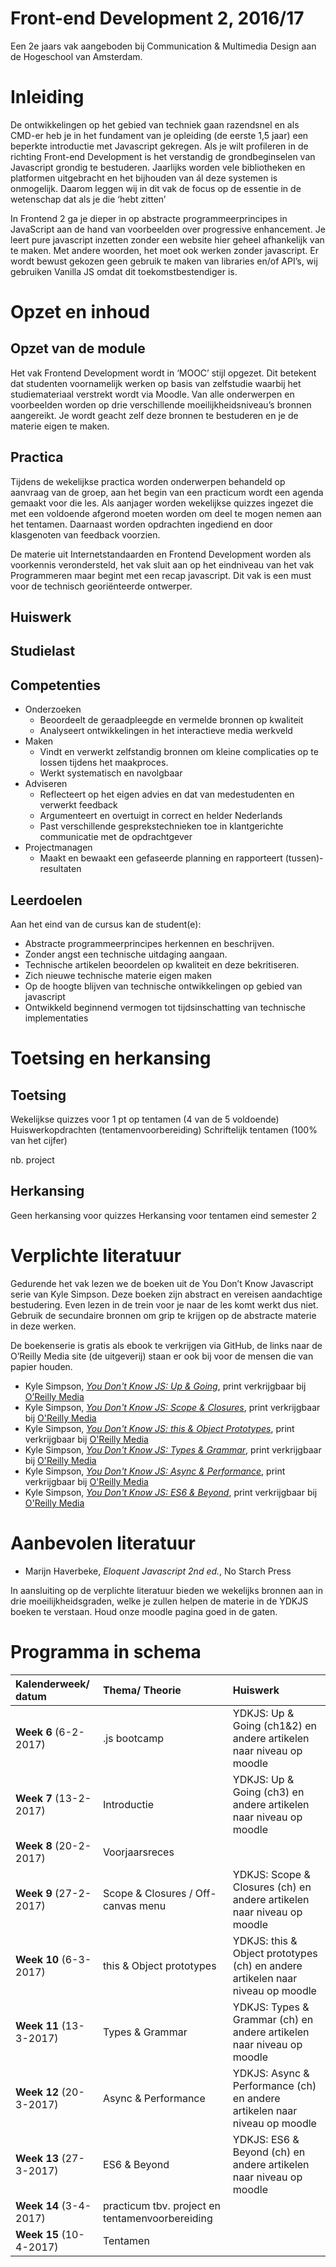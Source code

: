 # Front-end Development 2, 2016/17
Een 2e jaars vak aangeboden bij Communication & Multimedia Design aan de Hogeschool van Amsterdam. 

# Inleiding
De ontwikkelingen op het gebied van techniek gaan razendsnel en als CMD-er heb je in het fundament van je opleiding (de eerste 1,5 jaar) een beperkte introductie met Javascript gekregen. Als je wilt profileren in de richting Front-end Development is het verstandig de grondbeginselen van Javascript grondig te bestuderen. Jaarlijks worden vele bibliotheken en platformen uitgebracht en het bijhouden van ál deze systemen is onmogelijk. Daarom leggen wij in dit vak de focus op de essentie in de wetenschap dat als je die ‘hebt zitten’

​In Frontend 2 ga je dieper in op abstracte programmeerprincipes in JavaScript aan de hand van voorbeelden over progressive enhancement. Je leert pure javascript inzetten zonder een website hier geheel afhankelijk van te maken. Met andere woorden, het moet ook werken zonder javascript. Er wordt bewust gekozen geen gebruik te maken van libraries en/of API’s, wij gebruiken Vanilla JS omdat dit toekomstbestendiger is.

# Opzet en inhoud

## Opzet van de module
Het vak Frontend Development wordt in ‘MOOC’ stijl opgezet. Dit betekent dat studenten voornamelijk werken op basis van zelfstudie waarbij het studiemateriaal verstrekt wordt via Moodle. Van alle onderwerpen en voorbeelden worden op drie verschillende moeilijkheidsniveau’s bronnen aangereikt. Je wordt geacht zelf deze bronnen te bestuderen en je de materie eigen te maken. 

## Practica
Tijdens de wekelijkse practica worden onderwerpen behandeld op aanvraag van de groep, aan het begin van een practicum wordt een agenda gemaakt voor die les. Als aanjager worden wekelijkse quizzes ingezet die met een voldoende afgerond moeten worden om deel te mogen nemen aan het tentamen. Daarnaast worden opdrachten ingediend en door klasgenoten van feedback voorzien.

​De materie uit Internetstandaarden en Frontend Development worden als voorkennis verondersteld, het vak sluit aan op het eindniveau van het vak Programmeren maar begint met een recap javascript. Dit vak is een must voor de technisch georiënteerde ontwerper.​

## Huiswerk

## Studielast

## Competenties
- Onderzoeken
	- Beoordeelt de geraadpleegde en vermelde bronnen op kwaliteit
	- Analyseert ontwikkelingen in het interactieve media werkveld
- Maken
	- Vindt en verwerkt zelfstandig bronnen om kleine complicaties op te lossen tijdens het maakproces.
	- Werkt systematisch en navolgbaar
- Adviseren
	- Reflecteert op het eigen advies en dat van medestudenten en verwerkt feedback
	- Argumenteert en overtuigt in correct en helder Nederlands
	- Past verschillende gesprekstechnieken toe in klantgerichte communicatie met de opdrachtgever
- Projectmanagen
	- Maakt en bewaakt een gefaseerde planning en rapporteert (tussen)-resultaten

## Leerdoelen
Aan het eind van de cursus kan de student(e):

- Abstracte programmeerprincipes herkennen en beschrijven.
- Zonder angst een technische uitdaging aangaan.
- Technische artikelen beoordelen op kwaliteit en deze bekritiseren.
- Zich nieuwe technische materie eigen maken
- Op de hoogte blijven van technische ontwikkelingen op gebied van javascript 
- Ontwikkeld beginnend vermogen tot tijdsinschatting van technische implementaties

# Toetsing en herkansing

## Toetsing
Wekelijkse quizzes voor 1 pt op tentamen (4 van de 5 voldoende)
Huiswerkopdrachten (tentamenvoorbereiding)
Schriftelijk tentamen (100% van het cijfer)

nb. project 

## Herkansing
Geen herkansing voor quizzes
Herkansing voor tentamen eind semester 2

# Verplichte literatuur
Gedurende het vak lezen we de boeken uit de You Don’t Know Javascript serie van Kyle Simpson. Deze boeken zijn abstract en vereisen aandachtige bestudering. Even lezen in de trein voor je naar de les komt werkt dus niet. Gebruik de secundaire bronnen om grip te krijgen op de abstracte materie in deze werken.

De boekenserie is gratis als ebook te verkrijgen via GitHub, de links naar de O’Reilly Media site (de uitgeverij) staan er ook bij voor de mensen die van papier houden.

- Kyle Simpson, [*You Don't Know JS: Up & Going*](https://github.com/getify/You-Dont-Know-JS/blob/master/up%20&%20going/README.md#you-dont-know-js-up--going), print verkrijgbaar bij [O’Reilly Media](http://shop.oreilly.com/product/0636920039303.do)
- Kyle Simpson, [*You Don't Know JS: Scope & Closures*](https://github.com/getify/You-Dont-Know-JS/blob/master/scope%20&%20closures/README.md#you-dont-know-js-scope--closures), print verkrijgbaar bij [O'Reilly Media](http://shop.oreilly.com/product/0636920026327.do)
- Kyle Simpson, [*You Don't Know JS: this & Object Prototypes*](https://github.com/getify/You-Dont-Know-JS/blob/master/this%20&%20object%20prototypes/README.md#you-dont-know-js-this--object-prototypes), print verkrijgbaar bij [O'Reilly Media](http://shop.oreilly.com/product/0636920033738.do)
- Kyle Simpson, [*You Don't Know JS: Types & Grammar*](https://github.com/getify/You-Dont-Know-JS/blob/master/types%20&%20grammar/README.md#you-dont-know-js-types--grammar), print verkrijgbaar bij [O'Reilly Media](http://shop.oreilly.com/product/0636920033745.do)
- Kyle Simpson, [*You Don't Know JS: Async & Performance*](https://github.com/getify/You-Dont-Know-JS/blob/master/async%20&%20performance/README.md#you-dont-know-js-async--performance), print verkrijgbaar bij [O'Reilly Media](http://shop.oreilly.com/product/0636920033752.do)
- Kyle Simpson, [*You Don't Know JS: ES6 & Beyond*](https://github.com/getify/You-Dont-Know-JS/blob/master/es6%20&%20beyond/README.md#you-dont-know-js-es6--beyond), print verkrijgbaar bij [O'Reilly Media](http://shop.oreilly.com/product/0636920033769.do)

# Aanbevolen literatuur
- Marijn Haverbeke, *Eloquent Javascript 2nd ed.*, No Starch Press

In aansluiting op de verplichte literatuur bieden we wekelijks bronnen aan in drie moeilijkheidsgraden, welke je zullen helpen de materie in de YDKJS boeken te verstaan. Houd onze moodle pagina goed in de gaten.

# Programma in schema

| Kalenderweek/ datum | Thema/ Theorie | Huiswerk |
|:---|:---|:---|
| **Week 6** (6-2-2017) | .js bootcamp | YDKJS: Up & Going (ch1&2) en andere artikelen naar niveau op moodle |
| **Week 7** (13-2-2017) | Introductie | YDKJS: Up & Going (ch3) en andere artikelen naar niveau op moodle |
| **Week 8** (20-2-2017) | Voorjaarsreces |  |
| **Week 9** (27-2-2017) | Scope & Closures / Off-canvas menu | YDKJS: Scope & Closures (ch) en andere artikelen naar niveau op moodle |
| **Week 10** (6-3-2017) | this & Object prototypes | YDKJS: this & Object prototypes (ch) en andere artikelen naar niveau op moodle |
| **Week 11** (13-3-2017) | Types & Grammar | YDKJS: Types & Grammar (ch) en andere artikelen naar niveau op moodle |
| **Week 12** (20-3-2017) | Async & Performance | YDKJS: Async & Performance (ch) en andere artikelen naar niveau op moodle |
| **Week 13** (27-3-2017) | ES6 & Beyond | YDKJS: ES6 & Beyond (ch) en andere artikelen naar niveau op moodle |
| **Week 14** (3-4-2017) | practicum tbv. project en tentamenvoorbereiding |  |
| **Week 15** (10-4-2017) | Tentamen |  |

 